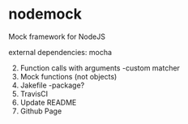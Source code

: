 nodemock
========

Mock framework for NodeJS

external dependencies:
mocha

2. Function calls with arguments
  -custom matcher
3. Mock functions (not objects)
4. Jakefile
  -package?
5. TravisCI
6. Update README
7. Github Page
